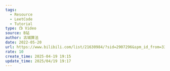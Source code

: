 ```yaml
---
tags:
  - Resource
  - LeetCode
  - Tutorial
type: 📺 Video
source: B站
author: 古城算法
date: 2022-05-20
url: https://www.bilibili.com/list/21630984/?sid=2907296&spm_id_from=333.1387.0.0&oid=511712492&bvid=BV1Yg411d7Xx
rate: 10
create_time: 2025-04-19 19:15
update_time: 2025/04/19 19:17
---
```

